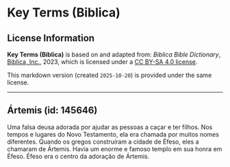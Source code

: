 # Key Terms (Biblica)

## License Information

**Key Terms (Biblica)** is based on and adapted from: _Biblica Bible Dictionary_, [Biblica, Inc.](https://www.biblica.com/), 2023, which is licensed under a [CC BY-SA 4.0 license](https://creativecommons.org/licenses/by-sa/4.0/legalcode.en).

This markdown version (created `2025-10-20`) is provided under the same license.



--------------------------------

## Ártemis (id: 145646)

Uma falsa deusa adorada por ajudar as pessoas a caçar e ter filhos. Nos tempos e lugares do Novo Testamento, ela era chamada por muitos nomes diferentes. Quando os gregos construíram a cidade de Éfeso, eles a chamaram de Ártemis. Havia um enorme e famoso templo em sua honra em Éfeso. Éfeso era o centro da adoração de Ártemis.


